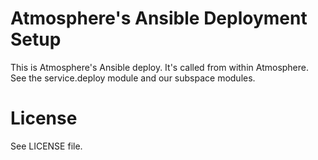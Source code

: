 Atmosphere's Ansible Deployment Setup
======================================

This is Atmosphere's Ansible deploy. It's called from within Atmosphere. See the service.deploy module and our subspace modules.

# License

See LICENSE file.
